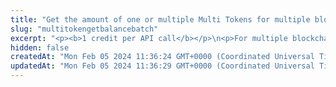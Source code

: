 ```yaml
---
title: "Get the amount of one or multiple Multi Tokens for multiple blockchain addresses"
slug: "multitokengetbalancebatch"
excerpt: "<p><b>1 credit per API call</b></p>\n<p>For multiple blockchain addresses, get the amount of one or multiple Multi Tokens (minted on the smart contract specified by the <code>contractAddress</code> path parameter in the request endpoint URL) that those addresses hold.</p>\n<p>This API is supported for the following blockchains:</p>\n<ul>\n<li>BNB Smart Chain</li>\n<li>Celo</li>\n<li>Ethereum</li>\n<li>Harmony</li>\n<li>Klaytn</li>\n<li>KuCoin Community Chain</li>\n<li>Polygon</li>\n</ul>"
hidden: false
createdAt: "Mon Feb 05 2024 11:36:24 GMT+0000 (Coordinated Universal Time)"
updatedAt: "Mon Feb 05 2024 11:36:29 GMT+0000 (Coordinated Universal Time)"
---
```

